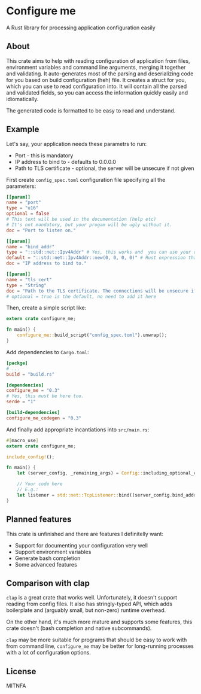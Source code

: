 Configure me
============

A Rust library for processing application configuration easily

About
-----

This crate aims to help with reading configuration of application from files, environment variables and command line arguments, merging it together and validating.
It auto-generates most of the parsing and deserializing code for you based on build configuration (heh) file.
It creates a struct for you, which you can use to read configuration into.
It will contain all the parsed and validated fields, so you can access the information quickly easily and idiomatically.

The generated code is formatted to be easy to read and understand.

Example
-------

Let's say, your application needs these parametrs to run:

* Port - this is mandatory
* IP address to bind to - defaults to 0.0.0.0
* Path to TLS certificate - optional, the server will be unsecure if not given

First create `config_spec.toml` configuration file specifying all the parameters:

```toml
[[param]]
name = "port"
type = "u16"
optional = false
# This text will be used in the documentation (help etc)
# It's not mandatory, but your progam will be ugly without it.
doc = "Port to listen on."

[[param]]
name = "bind_addr"
type = "::std::net::Ipv4Addr" # Yes, this works and  you can use your own types implementing Deserialize and FromStr as well!
default = "::std::net::Ipv4Addr::new(0, 0, 0, 0)" # Rust expression that creates the value
doc = "IP address to bind to."

[[param]]
name = "tls_cert"
type = "String"
doc = "Path to the TLS certificate. The connections will be unsecure if it isn't provided."
# optional = true is the default, no need to add it here
```

Then, create a simple script like:

```rust
extern crate configure_me;

fn main() {
    configure_me::build_script("config_spec.toml").unwrap();
}
```

Add dependencies to `Cargo.toml`:

```toml
[packge]
# ...
build = "build.rs"

[dependencies]
configure_me = "0.3"
# Yes, this must be here too.
serde = "1"

[build-dependencies]
configure_me_codegen = "0.3"
```

And finally add appropriate incantiations into `src/main.rs`:

```rust
#[macro_use]
extern crate configure_me;

include_config!();

fn main() {
    let (server_config, _remaining_args) = Config::including_optional_config_files(&["/etc/my_awesome_server/server.conf"]).unwrap_or_exit();

    // Your code here
    // E.g.:
    let listener = std::net::TcpListener::bind((server_config.bind_addr, server_config.port)).expect("Failed to bind socket");
}
```

Planned features
----------------

This crate is unfinished and there are features I definitelly want:

* Support for documenting your configuration very well
* Support environment variables
* Generate bash completion
* Some advanced features

Comparison with clap
--------------------

`clap` is a great crate that works well. Unfortunately, it doesn't support reading from config files. It also has stringly-typed API, which adds boilerplate and (arguably small, but non-zero) runtime overhead.

On the other hand, it's much more mature and supports some features, this crate doesn't (bash completion and native subcommands).

`clap` may be more suitable for programs that should be easy to work with from command line, `configure_me` may be better for long-running processes with a lot of configuration options.

License
-------

MITNFA
